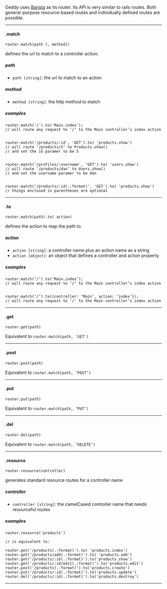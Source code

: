 Geddy uses [Barista](http://github.com/kieran/barista) as its router. Its API is very similar to rails routes. Both general-purpose resource-based routes and individually defined routes are possible.

* * *

#### .match
`router.match(path [, method])`

defines the url to match to a controller action.

##### path
- `path [string]`: the url to match to an action

##### method
- `method [string]`: the http method to match

##### examples
```
router.match('/').to('Main.index');
// will route any request to ‘/‘ to the Main controller’s index action


router.match('/products/:id', 'GET').to( 'products.show')
// will route ‘/products/5’ to Products.show()
// and set the id paramer to be 5


router.match('/profiles/:username', 'GET').to( 'users.show')
// will route ‘/products/dan’ to Users.show()
// and set the username paramer to be dan


router.match('/products/:id(.:format)', 'GET').to( 'products.show')
// things enclosed in parentheses are optional
```

* * *

#### .to
`router.match(path).to( action)`

defines the action to map the path to.

##### action
- `action [string]`: a controller name plus an action name as a string
- `action [object]`: an object that defines a controller and action property

##### examples
```
router.match(‘/‘).to(‘Main.index’);
// will route any request to ‘/‘ to the Main controller’s index action


router.match(‘/‘).to({controller: ‘Main’, action: ‘index’});
// will route any request to ‘/‘ to the Main controller’s index action
```

* * *

#### .get
`router.get(path)`

Equivalent to `router.match(path, 'GET')`

* * *

#### .post
`router.post(path)`

Equivalent to `router.match(path, ‘POST’)`

* * *

#### .put
`router.put(path)`

Equivalent to `router.match(path, ‘PUT’)`

* * *

#### .del
`router.del(path)`

Equivalent to `router.match(path, ‘DELETE’)`

* * *

#### .resource
`router.resource(controller)`

generates standard resource routes for a controller name

##### controller
- `controller [string]`: the camelCased controller name that needs resourceful routes

##### examples
```
router.resource('products')

// is equivalent to:

router.get('/products(.:format)').to( 'products.index')
router.get('/products/add(.:format)').to( 'products.add')
router.get('/products/:id(.:format)').to('products.show')
router.get('/products/:id/edit(.:format)').to('products.edit')
router.post('/products(.:format)').to('products.create')
router.put('/products/:id(.:format)').to('products.update')
router.del('/products/:id(.:format)').to('products.destroy')
```

* * *
